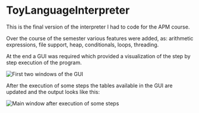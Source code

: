 # ToyLanguageInterpreter
This is the final version of the interpreter I had to code for the APM course.

Over the course of the semester various features were added, as: arithmetic expressions, file support, heap, conditionals, loops, threading.  

At the end a GUI was required which provided a visualization of the step by step execution of the program.

![First two windows of the GUI](https://raw.githubusercontent.com/redount2k9/ToyLanguageInterpreterGUI/master/imgs/1.png)

After the execution of some steps the tables available in the GUI are updated and the output looks like this: 

![Main window after execution of some steps](https://raw.githubusercontent.com/redount2k9/ToyLanguageInterpreterGUI/master/imgs/2.png)
